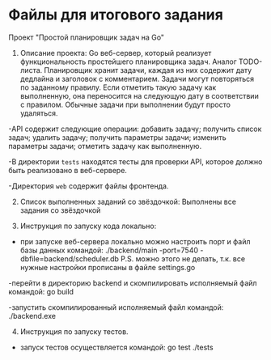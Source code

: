 # Файлы для итогового задания
Проект "Простой планировщик задач на Go"

1. Описание проекта: 
Go веб-сервер, который реализует функциональность простейшего планировщика задач. Аналог TODO-листа. Планировщик хранит задачи, каждая из них содержит дату дедлайна и заголовок с комментарием. Задачи могут повторяться по заданному правилу. Если отметить такую задачу как выполненную, она переносится на следующую дату в соответствии с правилом. Обычные задачи при выполнении будут просто удаляться. 

-API содержит следующие операции:
    добавить задачу;
    получить список задач;
    удалить задачу;
    получить параметры задачи;
    изменить параметры задачи;
    отметить задачу как выполненную.

-В директории `tests` находятся тесты для проверки API, которое должно быть реализовано в веб-сервере.

-Директория `web` содержит файлы фронтенда.

2. Список выполненных заданий со звёздочкой:
Выполнены все задания со звёздочкой

3. Инструкция по запуску кода локально:
- при запуске веб-сервера локально можно настроить порт и файл базы данных командой:
./backend/main -port=7540 -dbfile=backend/scheduler.db
P.S. можно этого не делать, т.к. все нужные настройки прописаны в файле settings.go

-перейти в директорию backend и скомпилировать исполняемый файл командой:
go build

-запустить скомпилированный исполняемый файл командой:
./backend.exe 

4. Инструкция по запуску тестов.
- запуск тестов осуществляется командой:
go test ./tests






